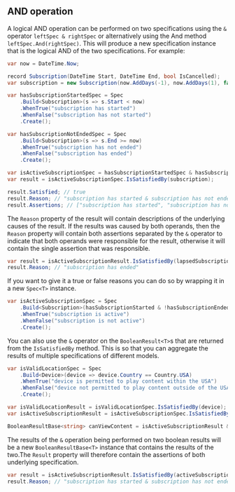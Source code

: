 ﻿## AND operation

A logical AND operation can be performed on two specifications using the `&` operator 
```leftSpec & rightSpec``` or alternatively using the And  method ```leftSpec.And(rightSpec)```. This will produce a new 
specification instance that is the logical AND of the two specifications.  For example:

```csharp
var now = DateTime.Now;

record Subscription(DateTime Start, DateTime End, bool IsCancelled);
var subscription = new Subscription(now.AddDays(-1), now.AddDays(1), false);

var hasSubscriptionStartedSpec = Spec
    .Build<Subscription>(s => s.Start < now)
    .WhenTrue("subscription has started")
    .WhenFalse("subscription has not started")
    .Create();

var hasSubscriptionNotEndedSpec = Spec
    .Build<Subscription>(s => s.End >= now)
    .WhenTrue("subscription has not ended")
    .WhenFalse("subscription has ended")
    .Create();

var isActiveSubscriptionSpec = hasSubscriptionStartedSpec & hasSubscriptionNotEndedSpec;
var result = isActiveSubscriptionSpec.IsSatisfiedBy(subscription);

result.Satisfied; // true
result.Reason; // "subscription has started & subscription has not ended"
result.Assertions; // ["subscription has started", "subscription has not ended"]
```

The `Reason` property of the result will contain descriptions of the underlying causes of the result. If the results was
caused by both operands, then the `Reason` property will contain both assertions separated by the `&` operator to
indicate that both operands were responsible for the result, otherwise it will contain the single assertion that was
responsible.

```csharp
var result = isActiveSubscriptionResult.IsSatisfiedBy(lapsedSubscription);
result.Reason; // "subscription has ended"
```

If you want to give it a true or false reasons you can do so by wrapping it in a new `Spec<T>` instance.

```csharp
var isActiveSubscriptionSpec = Spec
    .Build<Subscription>(hasSubscriptionStarted & !hasSubscriptionEnded)
    .WhenTrue("subscription is active")
    .WhenFalse("subscription is not active")
    .Create();
```

You can also use the `&` operator on the `BooleanResult<T>`s that are returned from the `IsSatisfiedBy` method. This is
so that you can aggregate the results of multiple specifications of different models.

```csharp
var isValidLocationSpec = Spec
    .Build<Device>(device => device.Country == Country.USA)
    .WhenTrue("device is permitted to play content within the USA")
    .WhenFalse("device not permitted to play content outside of the USA")
    .Create();

var isValidLocationResult = isValidLocationSpec.IsSatisfiedBy(device);
var isActiveSubscriptionResult = isActiveSubscriptionSpec.IsSatisfiedBy(subscription)

BooleanResultBase<string> canViewContent = isActiveSubscriptionResult & isValidLocationResult;
```

The results of the `&` operation being performed on two boolean results will be a new `BooleanResultBase<T>` 
instance that contains the results of the two.The `Result` property will therefore contain the assertions of both 
underlying specification.

```csharp
var result = isActiveSubscriptionResult.IsSatisfiedBy(activeSubscription);
result.Reason; // "subscription has started & subscription has not ended"
```